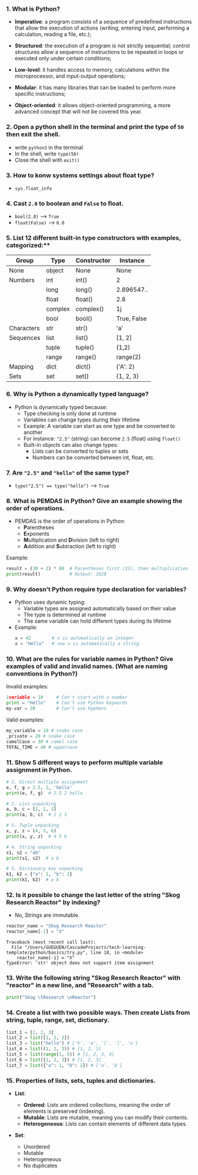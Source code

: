 ### 1. What is Python?

* **Imperative**: a program consists of a sequence of predefined instructions that allow the execution of actions (writing, entering input, performing a calculation, reading a file, etc.);

* **Structured**: the execution of a program is not strictly sequential; control structures allow a sequence of instructions to be repeated in loops or executed only under certain conditions;

* **Low-level**: it handles access to memory, calculations within the microprocessor, and input-output operations;

* **Modular**: it has many libraries that can be loaded to perform more specific instructions;

* **Object-oriented**: it allows object-oriented programming, a more advanced concept that will not be covered this year.

### 2. Open a python shell in the terminal and print the type of `50` then exit the shell.

- write `python3` in the terminal
- In the shell, write `type(50)`
- Close the shell with `exit()`

### 3. How to konw systems settings about float type?

- `sys.float_info`

### 4. Cast `2.0` to boolean and `False` to float.

- `bool(2.0)` --> `True`
- `float(False)` --> `0.0`

### 5. List 12 different built-in type constructors with examples, categorized:**

| Group      | Type    | Constructor | Instance    |
|------------|---------|-------------|-------------|
| None       | object  | None        | None        |
| Numbers    | int     | int()       | 2           |
|            | long    | long()      | 2.896547..  |
|            | float   | float()     | 2.8         |
|            | complex | complex()   | 1j          |
|            | bool    | bool()      | True, False |
| Characters | str     | str()       | 'a'         |
| Sequences  | list    | list()      | [1, 2]      |
|            | tuple   | tuple()     | (1,2)       |
|            | range   | range()     | range(2)    |
| Mapping    | dict    | dict()      | {'A': 2}    |
| Sets       | set     | set()       | {1, 2, 3}   |

### 6. Why is Python a dynamically typed language?

- Python is dynamically typed because:
  - Type checking is only done at runtime
  - Variables can change types during their lifetime
  - Example: A variable can start as one type and be converted to another
  - For instance: `"2.5"` (string) can become `2.5` (float) using `float()`
  - Built-in objects can also change types:
    - Lists can be converted to tuples or sets
    - Numbers can be converted between int, float, etc.

### 7. Are `"2.5"` and `"hello"` of the same type? 

- `type("2.5") == type("hello")` --> `True`

### 8. What is PEMDAS in Python? Give an example showing the order of operations.

- PEMDAS is the order of operations in Python:
    - **P**arentheses
    - **E**xponents
    - **M**ultiplication and **D**ivision (left to right)
    - **A**ddition and **S**ubtraction (left to right)

Example:
```python
result = (30 + 2) * 60  # Parentheses first (32), then multiplication
print(result)           # Output: 1920
```

### 9. Why doesn't Python require type declaration for variables?

- Python uses dynamic typing:
    - Variable types are assigned automatically based on their value
    - The type is determined at runtime
    - The same variable can hold different types during its lifetime
- Example:
    ```python
    x = 42        # x is automatically an integer
    x = "Hello"   # now x is automatically a string
    ```

### 10. What are the rules for variable names in Python? Give examples of valid and invalid names. (What are naming conventions in Python?)

Invalid examples:
```python
1variable = 10     # Can't start with a number
print = "Hello"    # Can't use Python keywords
my-var = 20        # Can't use hyphens
```

Valid examples:
```python
my_variable = 10 # snake case
_private = 20 # snake case
camelCase = 30 # camel case
TOTAL_TIME = 40 # uppercase
```

### 11. Show 5 different ways to perform multiple variable assignment in Python.

```python
# 1. Direct multiple assignment
e, f, g = 2.5, 2, 'hello'
print(e, f, g)  # 2.5 2 hello

# 2. List unpacking
a, b, c = [1, 2, 3]
print(a, b, c)  # 1 2 3

# 3. Tuple unpacking
x, y, z = (4, 5, 6)
print(x, y, z)  # 4 5 6

# 4. String unpacking
s1, s2 = "ab"
print(s1, s2)  # a b

# 5. Dictionary key unpacking
k1, k2 = {"a": 1, "b": 2}
print(k1, k2)  # a b
```

### 12. Is it possible to change the last letter of the string "Skog Research Reactor" by indexing?

- No, Strings are immutable.

```python
reactor_name = "Skog Research Reactor"
reactor_name[-1] = "X"
```

```
Traceback (most recent call last):
  File "/Users/GUEGUEN/CascadeProjects/tech-learning-template/python/basics/try.py", line 18, in <module>
    reactor_name[-1] = "X"
TypeError: 'str' object does not support item assignment
```

### 13. Write the following string "Skog Research Reactor" with "reactor" in a new line, and "Research" with a tab.

```python
print("Skog \tResearch \nReactor")
```

### 14. Create a list with two possible ways. Then create Lists from string, tuple, range, set, dictionary.

```python
list_1 = [1, 2, 3]
list_2 = list([1, 2, 3])
list_3 = list("hello") # ['h', 'e', 'l', 'l', 'o']
list_4 = list((1, 2, 3)) # [1, 2, 3]
list_5 = list(range(1, 5)) # [1, 2, 3, 4]
list_6 = list({1, 2, 3}) # [1, 2, 3]
list_7 = list({"a": 1, "b": 2}) # ['a', 'b']
```

### 15. Properties of lists, sets, tuples and dictionaries.

- **List**: 
  - **Ordered**: Lists are ordered collections, meaning the order of elements is preserved (indexing).
  - **Mutable**: Lists are mutable, meaning you can modify their contents.
  - **Heterogeneous**: Lists can contain elements of different data types.  
  
- **Set**: 
  - Unordered
  - Mutable
  - Heterogeneous
  - No duplicates



